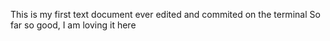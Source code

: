 This is my first text document ever edited and commited on the terminal
So far so good, I am loving it here

